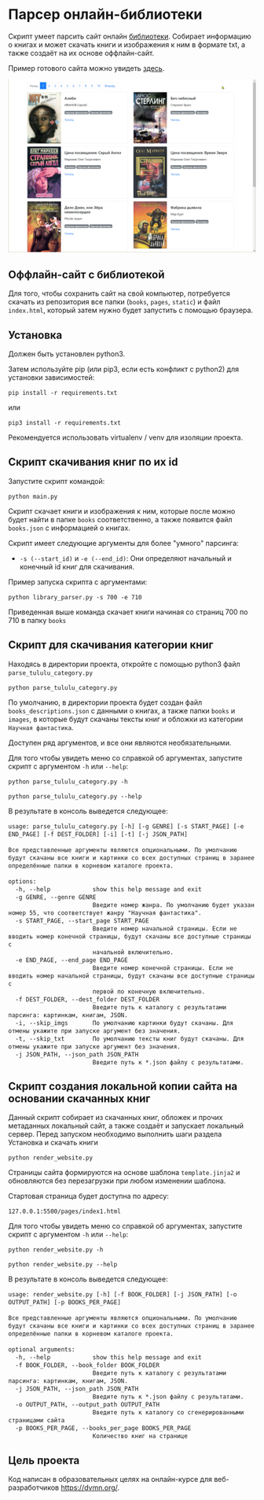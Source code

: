 # Парсер онлайн-библиотеки

Скрипт умеет парсить сайт онлайн [библиотеки](https://tululu.org/). Собирает информацию о книгах и может скачать книги и изображения к ним 
в формате txt, а также создаёт на их основе оффлайн-сайт.

Пример готового сайта можно увидеть [здесь](https://alexnv.github.io/09-online-library-parser/pages/).



![image](./site-example.jpg)

## Оффлайн-сайт с библиотекой

Для того, чтобы сохранить сайт на свой компьютер, потребуется скачать из репозитория все папки (`books`, `pages`, `static`) и файл `index.html`, который затем нужно будет запустить с помощью браузера.


## Установка

Должен быть установлен python3.

Затем используйте pip (или pip3, если есть конфликт с python2) для установки зависимостей:

```
pip install -r requirements.txt
```

или

```
pip3 install -r requirements.txt
```

Рекомендуется использовать virtualenv / venv для изоляции проекта.

## Скрипт скачивания книг по их id

Запустите скрипт командой:
```
python main.py 
```
Скрипт скачает книги и изображения к ним, которые после можно будет найти в папке `books` 
соответственно, а также появится файл `books.json` с информацией о книгах. 

Скрипт имеет следующие аргументы для более "умного" парсинга:

- `-s (--start_id)` и `-e (--end_id)`: Они определяют начальный и конечный id книг для скачивания.

Пример запуска скрипта с аргументами:
```
python library_parser.py -s 700 -e 710 
```

Приведенная выше команда скачает книги начиная со страниц 700 по 710 в папку `books`

## Скрипт для скачивания категории книг

Находясь в директории проекта, откройте с помощью python3 файл `parse_tululu_category.py`

```
python parse_tululu_category.py
```
По умолчанию, в директории проекта будет создан файл `books_descriptions.json` с данными о книгах, а также папки `books` и `images`, в которые будут скачаны тексты книг и обложки из категории `Научная фантастика`.

Доступен ряд аргументов, и все они являются необязательными.

Для того чтобы увидеть меню со справкой об аргументах, запустите скрипт с аргументом `-h` или `--help`:

```
python parse_tululu_category.py -h
```

```
python parse_tululu_category.py --help
```

В результате в консоль выведется следующее:

```
usage: parse_tululu_category.py [-h] [-g GENRE] [-s START_PAGE] [-e END_PAGE] [-f DEST_FOLDER] [-i] [-t] [-j JSON_PATH]

Все представленные аргументы являются опциональными. По умолчанию будут скачаны все книги и картинки со всех доступных страниц в заранее
определённые папки в корневом каталоге проекта.

options:
  -h, --help            show this help message and exit
  -g GENRE, --genre GENRE
                        Введите номер жанра. По умолчанию будет указан номер 55, что соответствует жанру "Научная фантастика".
  -s START_PAGE, --start_page START_PAGE
                        Введите номер начальной страницы. Если не вводить номер конечной страницы, будут скачаны все доступные страницы с
                        начальной включительно.
  -e END_PAGE, --end_page END_PAGE
                        Введите номер конечной страницы. Если не вводить номер начальной страницы, будут скачаны все доступные страницы с
                        первой по конечную включительно.
  -f DEST_FOLDER, --dest_folder DEST_FOLDER
                        Введите путь к каталогу с результатами парсинга: картинкам, книгам, JSON.
  -i, --skip_imgs       По умолчанию картинки будут скачаны. Для отмены укажите при запуске аргумент без значения.
  -t, --skip_txt        По умолчанию тексты книг будут скачаны. Для отмены укажите при запуске аргумент без значения.
  -j JSON_PATH, --json_path JSON_PATH
                        Введите путь к *.json файлу с результатами.
```

## Скрипт создания локальной копии сайта на основании скачанных книг
Данный скрипт собирает из скачанных книг, обложек и прочих метаданных локальный сайт, а также создаёт и запускает локальный сервер. 
Перед запуском необходимо выполнить шаги раздела Установка и скачать книги  

```
python render_website.py
```

Страницы сайта формируются на основе шаблона `template.jinja2` и обновляются без перезагрузки при любом изменении шаблона.

Стартовая страница будет доступна по адресу:

```
127.0.0.1:5500/pages/index1.html
```

Для того чтобы увидеть меню со справкой об аргументах, запустите скрипт с аргументом `-h` или `--help`:

```
python render_website.py -h
```

```
python render_website.py --help
```

В результате в консоль выведется следующее:


```commandline
usage: render_website.py [-h] [-f BOOK_FOLDER] [-j JSON_PATH] [-o OUTPUT_PATH] [-p BOOKS_PER_PAGE]                                                                                      
                                                                                                                                                                                        
Все представленные аргументы являются опциональными. По умолчанию будут скачаны все книги и картинки со всех доступных страниц в заранее определённые папки в корневом каталоге проекта.
                                                                                                                                                                                        
optional arguments:                                                                                                                                                                     
  -h, --help            show this help message and exit                                                                                                                                 
  -f BOOK_FOLDER, --book_folder BOOK_FOLDER                                                                                                                                             
                        Введите путь к каталогу с результатами парсинга: картинкам, книгам, JSON.                                                                                       
  -j JSON_PATH, --json_path JSON_PATH                                                                                                                                                   
                        Введите путь к *.json файлу с результатами.
  -o OUTPUT_PATH, --output_path OUTPUT_PATH
                        Введите путь к каталогу со сгенерированными страницами сайта
  -p BOOKS_PER_PAGE, --books_per_page BOOKS_PER_PAGE
                        Количество книг на странице

```

## Цель проекта

Код написан в образовательных целях на онлайн-курсе для веб-разработчиков https://dvmn.org/.